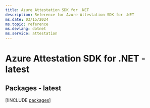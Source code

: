 ```yaml
---
title: Azure Attestation SDK for .NET
description: Reference for Azure Attestation SDK for .NET
ms.date: 03/15/2024
ms.topic: reference
ms.devlang: dotnet
ms.service: attestation
---
```

# Azure Attestation SDK for .NET - latest
## Packages - latest
[!INCLUDE [packages](attestation-index.md)]